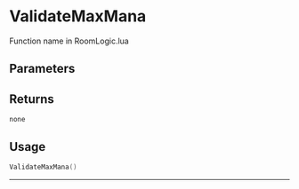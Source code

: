 # ValidateMaxMana

Function name in RoomLogic.lua

## Parameters

## Returns

`none`

## Usage

```lua
ValidateMaxMana()
```

---
